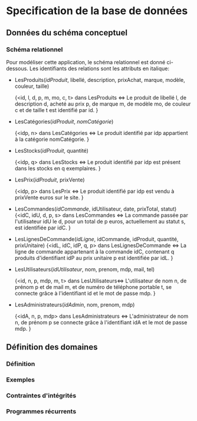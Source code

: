 # Specification de la base de données

## Données du schéma conceptuel
### Schéma relationnel
Pour modéliser cette application, le schéma relationnel est donné ci-dessous. 
Les identifiants des relations sont les attributs en italique:

- LesProduits(_idProduit_, libellé, description, prixAchat, marque, modèle, couleur, taille)

    {<id, l, d, p, m, mo, c, t> dans LesProduits <=> Le produit de libellé l, de description d, acheté au prix p, 
de marque m, de modèle mo, de couleur c et de taille t est identifié par id. }

- LesCatégories(_idProduit_, _nomCatégorie_)

    {<idp, n> dans LesCatégories <=> Le produit identifié par idp appartient à la catégorie nomCatégorie.  }

- LesStocks(_idProduit_, quantité)

    {<idp, q> dans LesStocks <=> Le produit identifié par idp est présent dans les stocks en q exemplaires. }

- LesPrix(_idProduit_, prixVente)

    {<idp, p> dans LesPrix <=> Le produit identifié par idp est vendu à prixVente euros sur le site. }

- LesCommandes(_idCommande_, idUtilisateur, date, prixTotal, statut)
    {<idC, idU, d, p, s> dans LesCommandes <=> La commande passée par l'utilisateur idU le d, pour un total de p euros,
actuellement au statut s, est identifiée par idC. }

- LesLignesDeCommande(_idLigne_, idCommande, idProduit, quantité, prixUnitaire)
    {<idL, idC, idP, q, p> dans LesLignesDeCommande <=> La ligne de commande appartenant à la commande idC,
contenant q produits d'identifiant idP au prix unitaire p est identifiée par idL. }

- LesUtilisateurs(_idUtilisateur_, nom, prenom, mdp, mail, tel)

  {<id, n, p, mdp, m, t> dans LesUtilisateurs<=> L'utilisateur de nom n, de prénom p et de mail m,
  et de numéro de téléphone portable t, se connecte grâce à l'identifiant id et le mot de passe mdp. }

- LesAdministrateurs(_idAdmin_, nom, prenom, mdp)
    
    {<idA, n, p, mdp> dans LesAdministrateurs <=> L'administrateur de nom n, de prénom p se connecte grâce
à l'identifiant idA et le mot de passe mdp. }

## Définition des domaines
### Définition

### Exemples

### Contraintes d'intégrités

### Programmes récurrents
